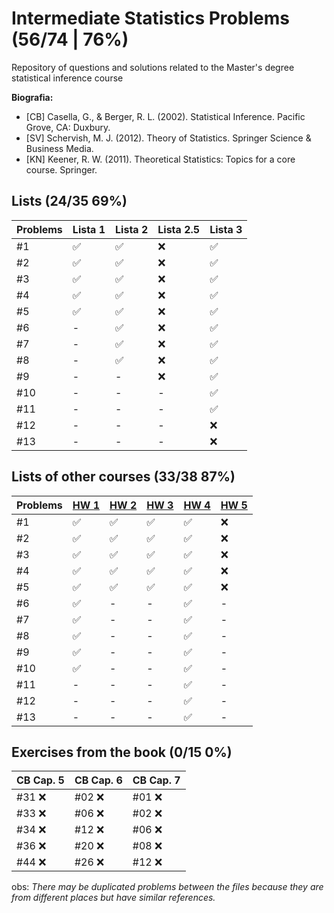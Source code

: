 # Intermediate Statistics Problems (56/74 | 76%)
Repository of questions and solutions related to the Master's degree statistical inference course

**Biografia:**
- [CB] Casella, G., & Berger, R. L. (2002). Statistical Inference. Pacific Grove, CA: Duxbury.
- [SV] Schervish, M. J. (2012). Theory of Statistics. Springer Science & Business Media.
- [KN] Keener, R. W. (2011). Theoretical Statistics: Topics for a core course. Springer.


## Lists (24/35 69%)
Problems | Lista 1 | Lista 2 | Lista 2.5 | Lista 3
----|----|-----|----|----
#1  | ✅ | ✅ | ❌ | ✅
#2  | ✅ | ✅ | ❌ | ✅
#3  | ✅ | ✅ | ❌ | ✅
#4  | ✅ | ✅ | ❌ | ✅
#5  | ✅ | ✅ | ❌ | ✅
#6  | -  | ✅ | ❌ | ✅
#7  | -  | ✅ | ❌ | ✅
#8  | -  | ✅ | ❌ | ✅
#9  | -  | -  | ❌ | ✅
#10 | -  | -  | -  | ✅
#11 | -  | -  | -  | ✅
#12 | -  | -  | -  | ❌
#13 | -  | -  | -  | ❌

## Lists of other courses (33/38 87%)
Problems | [HW 1](https://www.stat.cmu.edu/~larry/=stat705/homework1.pdf) | [HW 2](https://www.stat.cmu.edu/~larry/=stat705/Homework2.pdf) | [HW 3](https://www.stat.cmu.edu/~larry/=stat705/Homework3.pdf) | [HW 4](https://github.com/maxbiostat/Statistical_Inference_MSc/blob/main/listas/lista1_InfEst_MSc.pdf) | [HW 5](https://wellington36.github.io/HW%205%20-%20Quest%C3%B5es%20de%20provas.pdf)
----|----|----|----|----|----
#1  | ✅ | ✅ | ✅ | ✅ | ❌
#2  | ✅ | ✅ | ✅ | ✅ | ❌
#3  | ✅ | ✅ | ✅ | ✅ | ❌
#4  | ✅ | ✅ | ✅ | ✅ | ❌
#5  | ✅ | ✅ | ✅ | ✅ | ❌
#6  | ✅ | -  | -  | ✅ | - 
#7  | ✅ | -  | -  | ✅ | - 
#8  | ✅ | -  | -  | ✅ | - 
#9  | ✅ | -  | -  | ✅ | - 
#10 | ✅ | -  | -  | ✅ | - 
#11 | -  | -  | -  | ✅ | - 
#12 | -  | -  | -  | ✅ | - 
#13 | -  | -  | -  | ✅ | - 

## Exercises from the book (0/15 0%)
CB Cap. 5 | CB Cap. 6 | CB Cap. 7
----|----|----
#31 ❌ | #02 ❌ | #01 ❌
#33 ❌ | #06 ❌ | #02 ❌
#34 ❌ | #12 ❌ | #06 ❌
#36 ❌ | #20 ❌ | #08 ❌
#44 ❌ | #26 ❌ | #12 ❌


obs: _There may be duplicated problems between the files because they are from different places but have similar references._
